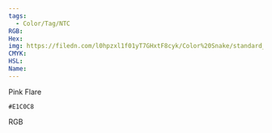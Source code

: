 ```yaml
---
tags:
  - Color/Tag/NTC
RGB:
Hex:
img: https://filedn.com/l0hpzxl1f01yT7GHxtF8cyk/Color%20Snake/standard_csv_to_svg//E1C0C8.svg
CMYK:
HSL:
Name:
---
```

Pink Flare
```palette
#E1C0C8
```
RGB
